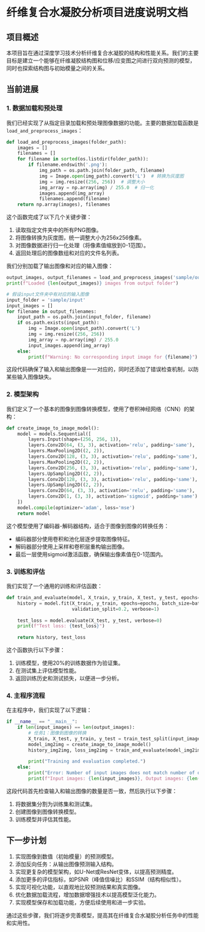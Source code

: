 # 纤维复合水凝胶分析项目进度说明文档

## 项目概述

本项目旨在通过深度学习技术分析纤维复合水凝胶的结构和性能关系。我们的主要目标是建立一个能够在纤维凝胶结构图和位移/应变图之间进行双向预测的模型，同时也探索结构图与初始模量之间的关系。

## 当前进展

### 1. 数据加载和预处理

我们已经实现了从指定目录加载和预处理图像数据的功能。主要的数据加载函数是`load_and_preprocess_images`：

```python
def load_and_preprocess_images(folder_path):
    images = []
    filenames = []
    for filename in sorted(os.listdir(folder_path)):
        if filename.endswith('.png'):
            img_path = os.path.join(folder_path, filename)
            img = Image.open(img_path).convert('L')  # 转换为灰度图
            img = img.resize((256, 256))  # 调整大小
            img_array = np.array(img) / 255.0  # 归一化
            images.append(img_array)
            filenames.append(filename)
    return np.array(images), filenames
```

这个函数完成了以下几个关键步骤：
1. 读取指定文件夹中的所有PNG图像。
2. 将图像转换为灰度图，统一调整大小为256x256像素。
3. 对图像数据进行归一化处理（将像素值缩放到0-1范围）。
4. 返回处理后的图像数组和对应的文件名列表。

我们分别加载了输出图像和对应的输入图像：

```python
output_images, output_filenames = load_and_preprocess_images('sample/output')
print(f"Loaded {len(output_images)} images from output folder")

# 假设input文件夹中有对应的输入图像
input_folder = 'sample/input'
input_images = []
for filename in output_filenames:
    input_path = os.path.join(input_folder, filename)
    if os.path.exists(input_path):
        img = Image.open(input_path).convert('L')
        img = img.resize((256, 256))
        img_array = np.array(img) / 255.0
        input_images.append(img_array)
    else:
        print(f"Warning: No corresponding input image for {filename}")
```

这段代码确保了输入和输出图像是一一对应的，同时还添加了错误检查机制，以防某些输入图像缺失。

### 2. 模型架构

我们定义了一个基本的图像到图像转换模型，使用了卷积神经网络（CNN）的架构：

```python
def create_image_to_image_model():
    model = models.Sequential([
        layers.Input(shape=(256, 256, 1)),
        layers.Conv2D(64, (3, 3), activation='relu', padding='same'),
        layers.MaxPooling2D((2, 2)),
        layers.Conv2D(128, (3, 3), activation='relu', padding='same'),
        layers.MaxPooling2D((2, 2)),
        layers.Conv2D(256, (3, 3), activation='relu', padding='same'),
        layers.UpSampling2D((2, 2)),
        layers.Conv2D(128, (3, 3), activation='relu', padding='same'),
        layers.UpSampling2D((2, 2)),
        layers.Conv2D(64, (3, 3), activation='relu', padding='same'),
        layers.Conv2D(1, (3, 3), activation='sigmoid', padding='same')
    ])
    model.compile(optimizer='adam', loss='mse')
    return model
```

这个模型使用了编码器-解码器结构，适合于图像到图像的转换任务：
- 编码器部分使用卷积和池化层逐步提取图像特征。
- 解码器部分使用上采样和卷积层重构输出图像。
- 最后一层使用sigmoid激活函数，确保输出像素值在0-1范围内。

### 3. 训练和评估

我们实现了一个通用的训练和评估函数：

```python
def train_and_evaluate(model, X_train, y_train, X_test, y_test, epochs=50, batch_size=32):
    history = model.fit(X_train, y_train, epochs=epochs, batch_size=batch_size, 
                        validation_split=0.2, verbose=1)
    
    test_loss = model.evaluate(X_test, y_test, verbose=0)
    print(f"Test loss: {test_loss}")
    
    return history, test_loss
```

这个函数执行以下步骤：
1. 训练模型，使用20%的训练数据作为验证集。
2. 在测试集上评估模型性能。
3. 返回训练历史和测试损失，以便进一步分析。

### 4. 主程序流程

在主程序中，我们实现了以下逻辑：

```python
if __name__ == "__main__":
    if len(input_images) == len(output_images):
        # 任务1：图像到图像的转换
        X_train, X_test, y_train, y_test = train_test_split(input_images, output_images, test_size=0.2, random_state=42)
        model_img2img = create_image_to_image_model()
        history_img2img, loss_img2img = train_and_evaluate(model_img2img, X_train, y_train, X_test, y_test)
        
        print("Training and evaluation completed.")
    else:
        print("Error: Number of input images does not match number of output images.")
        print(f"Input images: {len(input_images)}, Output images: {len(output_images)}")
```

这段代码首先检查输入和输出图像的数量是否一致，然后执行以下步骤：
1. 将数据集分割为训练集和测试集。
2. 创建图像到图像转换模型。
3. 训练模型并评估其性能。

## 下一步计划

1. 实现图像到数值（初始模量）的预测模型。
2. 添加反向任务：从输出图像预测输入结构。
3. 实现更复杂的模型架构，如U-Net或ResNet变体，以提高预测精度。
4. 添加更多的评估指标，如PSNR（峰值信噪比）和SSIM（结构相似性）。
5. 实现可视化功能，以直观地比较预测结果和真实图像。
6. 优化数据加载流程，增加数据增强技术以提高模型泛化能力。
7. 实现模型保存和加载功能，方便后续使用和进一步实验。

通过这些步骤，我们将逐步完善模型，提高其在纤维复合水凝胶分析任务中的性能和实用性。